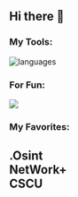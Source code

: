 ## Hi there 👋

<h3>My Tools:</h3>
<img src="https://skillicons.dev/icons?i=html,css,c,python,linux" alt="languages">

<h3>For Fun:</h3>
<img src="https://skillicons.dev/icons?i=wordpress,vscode,git">

<h3>My Favorites:</h3>
<h2>.Osint <br>
  NetWork+ <br>
  CSCU</h2>
